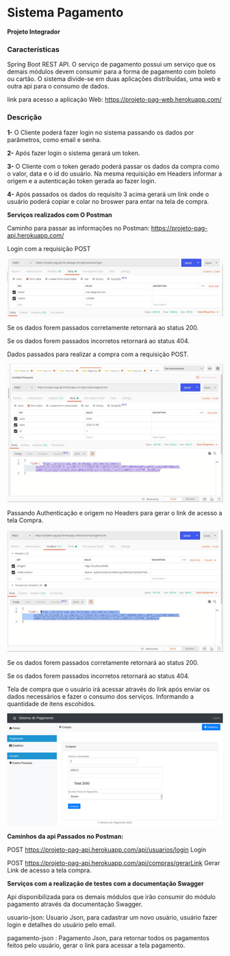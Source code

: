 # Sistema Pagamento
**Projeto Integrador**


### Características

Spring Boot REST API. O serviço de pagamento possui um serviço que os demais módulos devem consumir para a forma de pagamento com boleto ou cartão. O sistema divide-se em duas aplicações distribuídas, uma web e outra api para o consumo de dados.


link para acesso a aplicação Web: https://projeto-pag-web.herokuapp.com/


### Descrição 

**1-** O Cliente poderá fazer login no sistema passando os dados por parâmetros, como email e senha.

**2-** Após fazer login o sistema gerará um token.

**3-** O Cliente com o token gerado poderá passar os dados da compra como o valor, data e o id do usuário. Na mesma requisição em Headers informar a origem e a autenticação token gerada ao fazer login.

**4-** Após passados os dados do requisito 3 acima gerará um link onde o usuário poderá copiar e colar no broswer para entar na tela de compra.


**Serviços realizados com O Postman**

Caminho para passar as informações no Postman: https://projeto-pag-api.herokuapp.com/

Login com a requisição POST

![](https://github.com/cleocardoso/PagamentoWeb/blob/main/IMAGENS/LOGINn(1).jpeg)

Se os dados forem passados corretamente retornará ao status 200.

Se os dados forem passados incorretos retornará ao status 404.

Dados passados para realizar a compra com a requisição POST.

![](https://github.com/cleocardoso/PagamentoWeb/blob/main/IMAGENS/DADOS.jpeg)


Passando Authenticação e origem no Headers para gerar o link de acesso a tela Compra.

![](https://github.com/cleocardoso/PagamentoWeb/blob/main/IMAGENS/GERARLINK.jpeg)

Se os dados forem passados corretamente retornará ao status 200.

Se os dados forem passados incorretos retornará ao status 404.


Tela de compra que o usuário irá acessar através do link após enviar os dados necessários e fazer o consumo dos serviços. Informando a quantidade de itens escohidos.

![](https://github.com/cleocardoso/PagamentoWeb/blob/main/IMAGENS/Compra.png)





**Caminhos da api Passados no Postman:**

POST   https://projeto-pag-api.herokuapp.com/api/usuarios/login    Login

POST  https://projeto-pag-api.herokuapp.com/api/compras/gerarLink  Gerar Link de acesso a tela compra.



**Serviços com a realização de testes com a documentação Swagger**

Api disponibilizada  para os demais módulos que irão consumir do módulo pagamento através da documentação Swagger.

usuario-json: Usuario Json,   para cadastrar um novo usuário, usuário fazer login e detalhes do usuário pelo email.

pagamento-json : Pagamento Json,  para retornar todos os pagamentos feitos pelo usuário, gerar o link para acessar a tela pagamento.


  















































